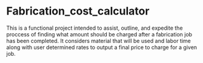 # Fabrication_cost_calculator
This is a functional project intended to assist, outline, and expedite the proccess of finding what amount should be charged after a fabrication job has been completed. It considers material that will be used and labor time along with user determined rates to output a final price to charge for a given job.
